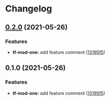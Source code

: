 # Changelog

## [0.2.0](https://www.github.com/tpolekhin/actions-playground/compare/tf-mod-one-v0.1.0...tf-mod-one-v0.2.0) (2021-05-26)


### Features

* **tf-mod-one:** add feature comment ([13195f5](https://www.github.com/tpolekhin/actions-playground/commit/13195f5f4f5f08f29c513fecffce4fe1f4068d33))

## 0.1.0 (2021-05-26)


### Features

* **tf-mod-one:** add feature comment ([13195f5](https://www.github.com/tpolekhin/actions-playground/commit/13195f5f4f5f08f29c513fecffce4fe1f4068d33))
